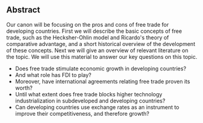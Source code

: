 Abstract
---------
Our canon will be focusing on the pros and cons of free trade for developing countries. First we will describe the basic concepts of free trade, such as the Hecksher-Ohlin model and Ricardo's theory of comparative advantage, and a short historical overview of the development of these concepts. Next we will give an overview of relevant literature on the topic. We will use this material to answer our key questions on this topic.

- Does free trade stimulate economic growth in developing countries?
- And what role has FDI to play?
- Moreover, have international agreements relating free trade proven its worth?
- Until what extent does free trade blocks higher technology industrialization in subdeveloped and developing countries?
- Can developing countries use exchange rates as an instrument to improve their competitiveness, and therefore growth?
